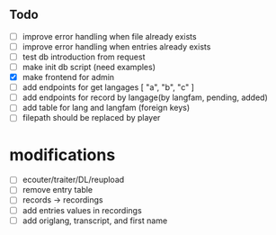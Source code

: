 ## Todo
- [ ] improve error handling when file already exists
- [ ] improve error handling when entries already exists
- [ ] test db introduction from request
- [ ] make init db script (need examples)
- [x] make frontend for admin
- [ ] add endpoints for get langages [ "a", "b", "c" ]
- [ ] add endpoints for record by langage(by langfam, pending, added)
- [ ] add table for lang and langfam (foreign keys)
- [ ] filepath should be replaced by player

# modifications
- [ ] ecouter/traiter/DL/reupload
- [ ] remove entry table
- [ ] records -> recordings
- [ ] add entries values in recordings
- [ ] add origlang, transcript, and first name 
